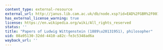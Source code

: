 ```yaml
---
content_type: external-resource
external_url: http://janus.lib.cam.ac.uk/db/node.xsp?id=EAD%2FGBR%2F0016%2FWITTGENSTEIN
has_external_license_warning: true
license: https://en.wikipedia.org/wiki/All_rights_reserved
status: ''
title: "Papers of Ludwig Wittgenstein (1889\u20131951), philosopher"
uid: 08a95130-32dd-4410-a82c-fe3c5348ad6a
wayback_url: ''
---
```


